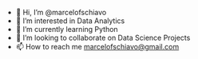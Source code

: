 - 👋 Hi, I’m @marcelofschiavo
- 👀 I’m interested in Data Analytics
- 🌱 I’m currently learning Python
- 💞️ I’m looking to collaborate on Data Science Projects
- 📫 How to reach me marcelofschiavo@gmail.com
